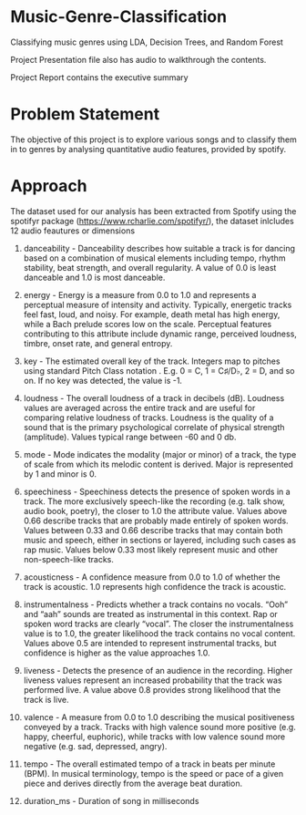 # Music-Genre-Classification
Classifying music genres using LDA, Decision Trees, and Random Forest

Project Presentation file also has audio to walkthrough the contents.

Project Report contains the executive summary

# Problem Statement
The objective of this project is to explore various songs and to classify them in to genres by analysing quantitative audio features,
provided by spotify.

# Approach
The dataset used for our analysis has been extracted from Spotify using the spotifyr package (https://www.rcharlie.com/spotifyr/), the dataset inlcludes 12 audio feautures or dimensions

1. danceability - Danceability describes how suitable a track is for dancing based on a combination of musical elements including tempo, rhythm stability, beat strength, and overall regularity. A value of 0.0 is least danceable and 1.0 is most danceable.

2. energy - Energy is a measure from 0.0 to 1.0 and represents a perceptual measure of intensity and activity. Typically, energetic tracks feel fast, loud, and noisy. For example, death metal has high energy, while a Bach prelude scores low on the scale. Perceptual features contributing to this attribute include dynamic range, perceived loudness, timbre, onset rate, and general entropy.

3. key - The estimated overall key of the track. Integers map to pitches using standard Pitch Class notation . E.g. 0 = C, 1 = C♯/D♭, 2 = D, and so on. If no key was detected, the value is -1.

4. loudness - The overall loudness of a track in decibels (dB). Loudness values are averaged across the entire track and are useful for comparing relative loudness of tracks. Loudness is the quality of a sound that is the primary psychological correlate of physical strength (amplitude). Values typical range between -60 and 0 db.

5. mode - Mode indicates the modality (major or minor) of a track, the type of scale from which its melodic content is derived. Major is represented by 1 and minor is 0.

6. speechiness - Speechiness detects the presence of spoken words in a track. The more exclusively speech-like the recording (e.g. talk show, audio book, poetry), the closer to 1.0 the attribute value. Values above 0.66 describe tracks that are probably made entirely of spoken words. Values between 0.33 and 0.66 describe tracks that may contain both music and speech, either in sections or layered, including such cases as rap music. Values below 0.33 most likely represent music and other non-speech-like tracks.

7. acousticness - A confidence measure from 0.0 to 1.0 of whether the track is acoustic. 1.0 represents high confidence the track is acoustic.

8. instrumentalness - Predicts whether a track contains no vocals. “Ooh” and “aah” sounds are treated as instrumental in this context. Rap or spoken word tracks are clearly “vocal”. The closer the instrumentalness value is to 1.0, the greater likelihood the track contains no vocal content. Values above 0.5 are intended to represent instrumental tracks, but confidence is higher as the value approaches 1.0.

9. liveness - Detects the presence of an audience in the recording. Higher liveness values represent an increased probability that the track was performed live. A value above 0.8 provides strong likelihood that the track is live.

10. valence - A measure from 0.0 to 1.0 describing the musical positiveness conveyed by a track. Tracks with high valence sound more positive (e.g. happy, cheerful, euphoric), while tracks with low valence sound more negative (e.g. sad, depressed, angry).

11. tempo - The overall estimated tempo of a track in beats per minute (BPM). In musical terminology, tempo is the speed or pace of a given piece and derives directly from the average beat duration.

12. duration_ms - 	Duration of song in milliseconds
